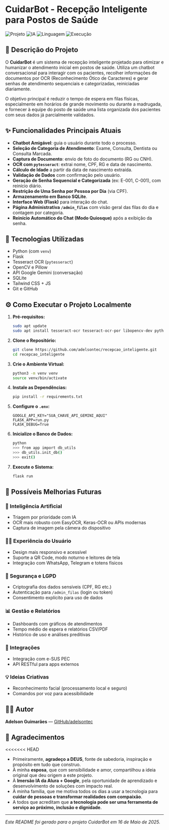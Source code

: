 # CuidarBot - Recepção Inteligente para Postos de Saúde



![Projeto](https://img.shields.io/badge/Projeto-CuidarBot-green?style=for-the-badge&logo=leaflet)
![IA](https://img.shields.io/badge/IA-Gemini-blue?style=for-the-badge&logo=google)
![Linguagem](https://img.shields.io/badge/Python-3.x-yellow?style=for-the-badge&logo=python)
![Execução](https://img.shields.io/badge/Executado_em-Google%20Colab-orange?style=for-the-badge&logo=googlecolab)



## 📝 Descrição do Projeto

O **CuidarBot** é um sistema de recepção inteligente projetado para otimizar e humanizar o atendimento inicial em postos de saúde. Utiliza um chatbot conversacional para interagir com os pacientes, recolher informações de documentos por OCR (Reconhecimento Ótico de Caracteres) e gerar senhas de atendimento sequenciais e categorizadas, reiniciadas diariamente.

O objetivo principal é reduzir o tempo de espera em filas físicas, especialmente em horários de grande movimento ou durante a madrugada, e fornecer à equipe do posto de saúde uma lista organizada dos pacientes com seus dados já parcialmente validados.

## ✨ Funcionalidades Principais Atuais

* **Chatbot Amigável**: guia o usuário durante todo o processo.
* **Seleção de Categoria de Atendimento**: Exame, Consulta, Dentista ou Consulta Marcada.
* **Captura de Documento**: envio de foto do documento (RG ou CNH).
* **OCR com `pytesseract`**: extrai nome, CPF, RG e data de nascimento.
* **Cálculo de Idade** a partir da data de nascimento extraída.
* **Validação de Dados** com confirmação pelo usuário.
* **Geração de Senha Sequencial e Categorizada** (ex: E-001, C-001), com reinício diário.
* **Restrição de Uma Senha por Pessoa por Dia** (via CPF).
* **Armazenamento em Banco SQLite**.
* **Interface Web (Flask)** para interação do chat.
* **Página Administrativa `/admin_filas`** com visão geral das filas do dia e contagem por categoria.
* **Reinício Automático do Chat (Modo Quiosque)** após a exibição da senha.

## 🚀 Tecnologias Utilizadas

* Python (com `venv`)
* Flask
* Tesseract OCR (`pytesseract`)
* OpenCV e Pillow
* API Google Gemini (conversação)
* SQLite
* Tailwind CSS + JS
* Git e GitHub

## ⚙️ Como Executar o Projeto Localmente

1. **Pré-requisitos:**
    ```bash
    sudo apt update
    sudo apt install tesseract-ocr tesseract-ocr-por libopencv-dev python3-opencv
    ```

2. **Clone o Repositório:**
    ```bash
    git clone https://github.com/adelsontec/recepcao_inteligente.git
    cd recepcao_inteligente
    ```

3. **Crie o Ambiente Virtual:**
    ```bash
    python3 -m venv venv
    source venv/bin/activate
    ```

4. **Instale as Dependências:**
    ```bash
    pip install -r requirements.txt
    ```

5. **Configure o `.env`:**
    ```
    GOOGLE_API_KEY="SUA_CHAVE_API_GEMINI_AQUI"
    FLASK_APP=run.py
    FLASK_DEBUG=True
    ```

6. **Inicialize o Banco de Dados:**
    ```bash
    python
    >>> from app import db_utils
    >>> db_utils.init_db()
    >>> exit()
    ```

7. **Execute o Sistema:**
    ```bash
    flask run
    ```

## 🔮 Possíveis Melhorias Futuras

### 🧠 Inteligência Artificial
* Triagem por prioridade com IA
* OCR mais robusto com EasyOCR, Keras-OCR ou APIs modernas
* Captura de imagem pela câmera do dispositivo

### 🧑‍⚕️ Experiência do Usuário
* Design mais responsivo e acessível
* Suporte a QR Code, modo noturno e leitores de tela
* Integração com WhatsApp, Telegram e totens físicos

### 🔐 Segurança e LGPD
* Criptografia dos dados sensíveis (CPF, RG etc.)
* Autenticação para `/admin_filas` (login ou token)
* Consentimento explícito para uso de dados

### 📊 Gestão e Relatórios
* Dashboards com gráficos de atendimentos
* Tempo médio de espera e relatórios CSV/PDF
* Histórico de uso e análises preditivas

### 🔌 Integrações
* Integração com e-SUS PEC
* API RESTful para apps externos

### 💡 Ideias Criativas
* Reconhecimento facial (processamento local e seguro)
* Comandos por voz para acessibilidade

## 👨‍💻 Autor

**Adelson Guimarães** — [GitHub/adelsontec](https://github.com/adelsontec)

## 🙏 Agradecimentos

<<<<<<< HEAD
* Primeiramente, **agradeço a DEUS**, fonte de sabedoria, inspiração e propósito em tudo que construo.  
* À minha **esposa**, que com sensibilidade e amor, compartilhou a ideia original que deu origem a este projeto.  
* À **Imersão IA da Alura + Google**, pela oportunidade de aprendizado e desenvolvimento de soluções com impacto real.  
* À minha família, que me motiva todos os dias a usar a tecnologia para **cuidar de pessoas e transformar realidades com compaixão**.  
* A todos que acreditam que **a tecnologia pode ser uma ferramenta de serviço ao próximo, inclusão e dignidade**.

---

*Este README foi gerado para o projeto CuidarBot em 16 de Maio de 2025.*

